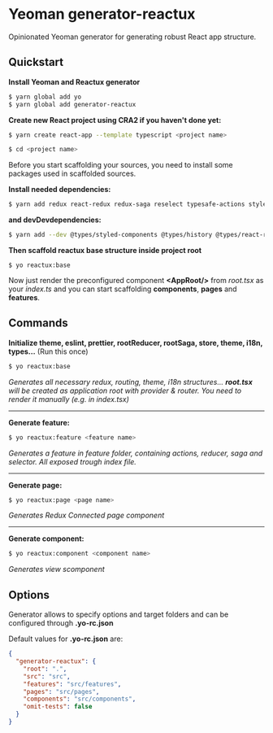 # Yeoman generator-reactux

Opinionated Yeoman generator for generating robust React app structure.

## Quickstart

**Install Yeoman and Reactux generator**
```bash
$ yarn global add yo
$ yarn global add generator-reactux
```

**Create new React project using CRA2 if you haven't done yet:**

```bash
$ yarn create react-app --template typescript <project name>

$ cd <project name>
```

Before you start scaffolding your sources, you need to install some packages used in scaffolded sources.

**Install needed dependencies:**
```bash
$ yarn add redux react-redux redux-saga reselect typesafe-actions styled-components react-router connected-react-router history i18next react-i18next
```

**and devDevdependencies:**

```bash
$ yarn add --dev @types/styled-components @types/history @types/react-router @types/react-redux prettier typescript eslint-config-prettier eslint-plugin-prettier eslint-plugin-react eslint-plugin-react-hooks @typescript-eslint/eslint-plugin @typescript-eslint/parser eslint-plugin-import
```

**Then scaffold reactux base structure inside project root**
```base
$ yo reactux:base
```

Now just render the preconfigured component **&lt;AppRoot/&gt;** from *root.tsx* as your *index.ts* and you can start scaffolding __components__, __pages__ and __features__.

## Commands

**Initialize theme, eslint, prettier, rootReducer, rootSaga, store, theme, i18n, types...** (Run this once)

```bash
$ yo reactux:base
```

_Generates all necessary redux, routing, theme, i18n structures... **root.tsx** will be created as application root with provider & router. You need to render it manually (e.g. in index.tsx)_

---

**Generate feature:**

```bash
$ yo reactux:feature <feature name>
```

_Generates a feature in feature folder, containing actions, reducer, saga and selector. All exposed trough index file._

---

**Generate page:**

```bash
$ yo reactux:page <page name>
```

_Generates Redux Connected page component_

---

**Generate component:**

```bash
$ yo reactux:component <component name>
```

_Generates view scomponent_

## Options

Generator allows to specify options and target folders and can be configured through **.yo-rc.json**

Default values for **.yo-rc.json** are:

```json
{
  "generator-reactux": {
    "root": ".",
    "src": "src",
    "features": "src/features",
    "pages": "src/pages",
    "components": "src/components",
    "omit-tests": false
  }
}
```
